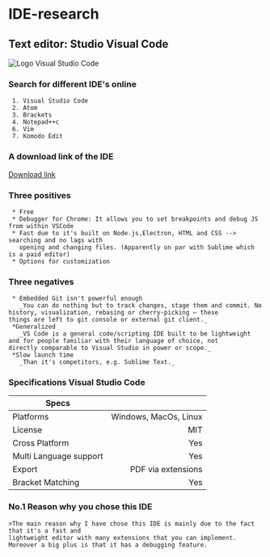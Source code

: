 # IDE-research

## Text editor: Studio Visual Code

![Logo Visual Studio Code](https://cdn-images-1.medium.com/max/1200/1*4pcAVkaZOTLrcUV9dio3oA.png)
### Search for different IDE's online

	 1. Visual Studio Code
	 2. Atom
	 3. Brackets
	 4. Notepad++c
	 6. Vim
	 7. Komodo Edit

### A download link of the IDE

[Download link](https://code.visualstudio.com)

### Three positives
	 * Free
	 * Debugger for Chrome: It allows you to set breakpoints and debug JS from within VSCode
	 * Fast due to it's built on Node.js,Electron, HTML and CSS --> searching and no lags with 
	   opening and changing files. (Apparently on par with Sublime which is a paid editor)
	 * Options for customization
### Three negatives
	 * Embedded Git isn't powerful enough
	   _You can do nothing but to track changes, stage them and commit. No history, visualization, rebasing or cherry-picking – these 		     things are left to git console or external git client._
	 *Generalized
	   _VS Code is a general code/scripting IDE built to be lightweight and for people familiar with their language of choice, not 	     		    directly comparable to Visual Studio in power or scope._
	 *Slow launch time
	   _Than it's competitors, e.g. Sublime Text._
### Specifications Visual Studio Code

| Specs      	|			|
| ------------- | -----:|
| Platforms     | Windows, MacOs, Linux |
| License	| MIT 			|
| Cross Platform| Yes 			|
| Multi Language support   | Yes 	|
| Export	| PDF via extensions	|
| Bracket Matching | Yes 		|

### No.1 Reason why you chose this IDE

	>The main reason why I have chose this IDE is mainly due to the fact that it's a fast and 
	lightweight editor with many extensions that you can implement. Moreover a big plus is that it has a debugging feature.

